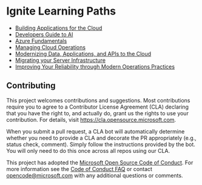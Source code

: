 # Ignite Learning Paths

- [Building Applications for the Cloud](./apps)
- [Developers Guide to AI](./aiml)
- [Azure Fundamentals](./afun)
- [Managing Cloud Operations](./mgco)
- [Modernizing Data, Applications, and APIs to the Cloud](./mode)
- [Migrating your Server Infrastructure](./mgsi)
- [Improving Your Reliability through Modern Operations Practices](./oprs)

## Contributing

This project welcomes contributions and suggestions.  Most contributions require you to agree to a
Contributor License Agreement (CLA) declaring that you have the right to, and actually do, grant us
the rights to use your contribution. For details, visit https://cla.opensource.microsoft.com.

When you submit a pull request, a CLA bot will automatically determine whether you need to provide
a CLA and decorate the PR appropriately (e.g., status check, comment). Simply follow the instructions
provided by the bot. You will only need to do this once across all repos using our CLA.

This project has adopted the [Microsoft Open Source Code of Conduct](https://opensource.microsoft.com/codeofconduct/).
For more information see the [Code of Conduct FAQ](https://opensource.microsoft.com/codeofconduct/faq/) or
contact [opencode@microsoft.com](mailto:opencode@microsoft.com) with any additional questions or comments.
